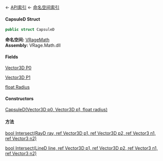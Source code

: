 ← [API索引](Api-Index) ← [命名空间索引](Namespace-Index)

#### CapsuleD Struct

```csharp
public struct CapsuleD
```

**命名空间:** [VRageMath](VRageMath)  
**Assembly:** VRage.Math.dll

#### Fields

[Vector3D P0](VRageMath.CapsuleD.P0)

> 

[Vector3D P1](VRageMath.CapsuleD.P1)

> 

[float Radius](VRageMath.CapsuleD.Radius)

> 

#### Constructors

[CapsuleD(Vector3D p0, Vector3D p1, float radius)](VRageMath.CapsuleD..ctor)

> 

#### 方法

[bool Intersect(RayD ray, ref Vector3D p1, ref Vector3D p2, ref Vector3 n1, ref Vector3 n2)](VRageMath.CapsuleD.Intersect)

> 

[bool Intersect(LineD line, ref Vector3D p1, ref Vector3D p2, ref Vector3 n1, ref Vector3 n2)](VRageMath.CapsuleD.Intersect)

> 

